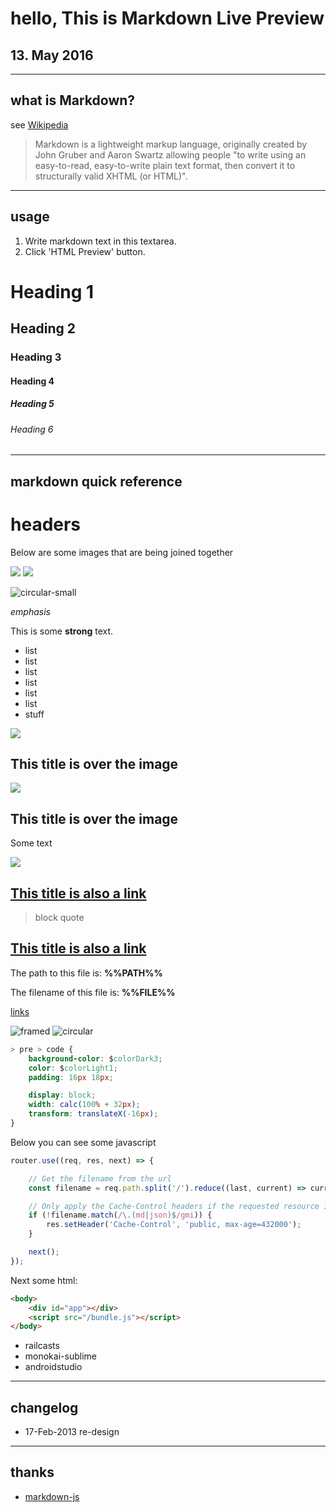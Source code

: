 # hello, This is Markdown Live Preview
## 13. May 2016

----
## what is Markdown?
see [Wikipedia](http://en.wikipedia.org/wiki/Markdown)

> Markdown is a lightweight markup language, originally created by John Gruber and Aaron Swartz allowing people "to write using an easy-to-read, easy-to-write plain text format, then convert it to structurally valid XHTML (or HTML)".

----
## usage
1. Write markdown text in this textarea.
2. Click 'HTML Preview' button.

# Heading 1
## Heading 2
### Heading 3
#### Heading 4
##### Heading 5
###### Heading 6

----
## markdown quick reference
# headers

Below are some images that are being joined together

![](http://i.imgur.com/DeURK0T.jpg)
![](http://i.imgur.com/TBJrAEF.jpg)

![circular-small](%%PATH%%/selfie.jpg)

*emphasis*

This is some **strong** text.

- list
- list
- list
- list
- list
- list
- stuff

![](https://wallpaperscraft.com/image/clouds_milky_way_eclipse_light_68883_2560x1080.jpg)
## This title is over the image
![](http://ultrawidewallpapers.com/wp-content/uploads/2015/07/snow-covered-trees.jpg)
## This title is over the image

Some text

![](http://ultrawidewallpapers.com/wp-content/uploads/2015/07/snow-covered-trees.jpg)
## [This title is also a link](https://google.com)

>block quote

## [This title is also a link](https://google.com)

The path to this file is: **%%PATH%%**

The filename of this file is: **%%FILE%%**

[links](http://wikipedia.org)


![framed](http://ultrawidewallpapers.com/wp-content/uploads/2015/07/snow-covered-trees.jpg)
![circular](http://ultrawidewallpapers.com/wp-content/uploads/2015/07/snow-covered-trees.jpg)

```css
> pre > code {
    background-color: $colorDark3;
    color: $colorLight1;
    padding: 16px 18px;

    display: block;
    width: calc(100% + 32px);
    transform: translateX(-16px);
}
```

Below you can see some javascript

```js
router.use((req, res, next) => {

    // Get the filename from the url
    const filename = req.path.split('/').reduce((last, current) => current, '');

    // Only apply the Cache-Control headers if the requested resource is not blacklisted
    if (!filename.match(/\.(md|json)$/gmi)) {
        res.setHeader('Cache-Control', 'public, max-age=432000');
    }

    next();
});
```

Next some html:

```html
<body>
    <div id="app"></div>
    <script src="/bundle.js"></script>
</body>
```

* railcasts
* monokai-sublime
* androidstudio

----
## changelog
* 17-Feb-2013 re-design

----
## thanks
* [markdown-js](https://github.com/evilstreak/markdown-js)
